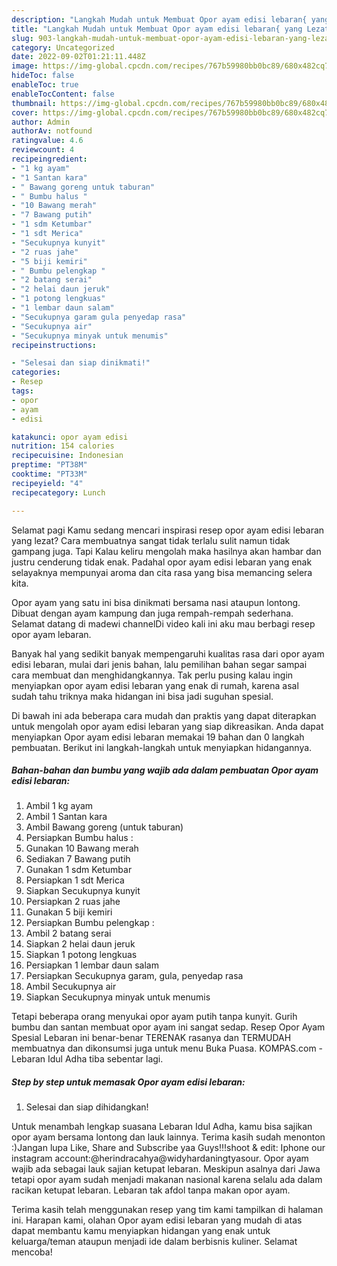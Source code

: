 ```yaml
---
description: "Langkah Mudah untuk Membuat Opor ayam edisi lebaran{ yang Lezat,  Menu Buat lebaran"
title: "Langkah Mudah untuk Membuat Opor ayam edisi lebaran{ yang Lezat,  Menu Buat lebaran"
slug: 903-langkah-mudah-untuk-membuat-opor-ayam-edisi-lebaran-yang-lezat-menu-buat-lebaran
category: Uncategorized
date: 2022-09-02T01:21:11.448Z
image: https://img-global.cpcdn.com/recipes/767b59980bb0bc89/680x482cq70/opor-ayam-edisi-lebaran-foto-resep-utama.jpg
hideToc: false
enableToc: true
enableTocContent: false
thumbnail: https://img-global.cpcdn.com/recipes/767b59980bb0bc89/680x482cq70/opor-ayam-edisi-lebaran-foto-resep-utama.jpg
cover: https://img-global.cpcdn.com/recipes/767b59980bb0bc89/680x482cq70/opor-ayam-edisi-lebaran-foto-resep-utama.jpg
author: Admin
authorAv: notfound
ratingvalue: 4.6
reviewcount: 4
recipeingredient:
- "1 kg ayam"
- "1 Santan kara"
- " Bawang goreng untuk taburan"
- " Bumbu halus "
- "10 Bawang merah"
- "7 Bawang putih"
- "1 sdm Ketumbar"
- "1 sdt Merica"
- "Secukupnya kunyit"
- "2 ruas jahe"
- "5 biji kemiri"
- " Bumbu pelengkap "
- "2 batang serai"
- "2 helai daun jeruk"
- "1 potong lengkuas"
- "1 lembar daun salam"
- "Secukupnya garam gula penyedap rasa"
- "Secukupnya air"
- "Secukupnya minyak untuk menumis"
recipeinstructions:

- "Selesai dan siap dinikmati!"
categories:
- Resep
tags:
- opor
- ayam
- edisi

katakunci: opor ayam edisi 
nutrition: 154 calories
recipecuisine: Indonesian
preptime: "PT38M"
cooktime: "PT33M"
recipeyield: "4"
recipecategory: Lunch

---
```



Selamat pagi Kamu sedang mencari inspirasi resep opor ayam edisi lebaran yang lezat? Cara membuatnya sangat tidak terlalu sulit namun tidak gampang juga. Tapi Kalau keliru mengolah maka hasilnya akan hambar dan justru cenderung tidak enak. Padahal opor ayam edisi lebaran yang enak selayaknya mempunyai aroma dan cita rasa yang bisa memancing selera kita.


Opor ayam yang satu ini bisa dinikmati bersama nasi ataupun lontong. Dibuat dengan ayam kampung dan juga rempah-rempah sederhana. Selamat datang di madewi channelDi video kali ini aku mau berbagi resep opor ayam lebaran.

Banyak hal yang sedikit banyak mempengaruhi kualitas rasa dari opor ayam edisi lebaran, mulai dari jenis bahan, lalu pemilihan bahan segar sampai cara membuat dan menghidangkannya. Tak perlu pusing kalau ingin menyiapkan opor ayam edisi lebaran yang enak di rumah, karena asal sudah tahu triknya maka hidangan ini bisa jadi suguhan spesial.


Di bawah ini ada beberapa cara mudah dan praktis yang dapat diterapkan untuk mengolah opor ayam edisi lebaran yang siap dikreasikan. Anda dapat menyiapkan Opor ayam edisi lebaran memakai 19 bahan dan 0 langkah pembuatan. Berikut ini langkah-langkah untuk menyiapkan hidangannya.

<!--inarticleads1-->

##### Bahan-bahan dan bumbu yang wajib ada dalam pembuatan Opor ayam edisi lebaran:

1. Ambil 1 kg ayam
1. Ambil 1 Santan kara
1. Ambil  Bawang goreng (untuk taburan)
1. Persiapkan  Bumbu halus :
1. Gunakan 10 Bawang merah
1. Sediakan 7 Bawang putih
1. Gunakan 1 sdm Ketumbar
1. Persiapkan 1 sdt Merica
1. Siapkan Secukupnya kunyit
1. Persiapkan 2 ruas jahe
1. Gunakan 5 biji kemiri
1. Persiapkan  Bumbu pelengkap :
1. Ambil 2 batang serai
1. Siapkan 2 helai daun jeruk
1. Siapkan 1 potong lengkuas
1. Persiapkan 1 lembar daun salam
1. Persiapkan Secukupnya garam, gula, penyedap rasa
1. Ambil Secukupnya air
1. Siapkan Secukupnya minyak untuk menumis


Tetapi beberapa orang menyukai opor ayam putih tanpa kunyit. Gurih bumbu dan santan membuat opor ayam ini sangat sedap. Resep Opor Ayam Spesial Lebaran ini benar-benar TERENAK rasanya dan TERMUDAH membuatnya dan dikonsumsi juga untuk menu Buka Puasa. KOMPAS.com - Lebaran Idul Adha tiba sebentar lagi. 

<!--inarticleads2-->

##### Step by step untuk memasak Opor ayam edisi lebaran:


1. Selesai dan siap dihidangkan!

Untuk menambah lengkap suasana Lebaran Idul Adha, kamu bisa sajikan opor ayam bersama lontong dan lauk lainnya. Terima kasih sudah menonton :)Jangan lupa Like, Share and Subscribe yaa Guys!!!shoot &amp; edit: Iphone our instagram account:@herindracahya@widyhardaningtyasour. Opor ayam wajib ada sebagai lauk sajian ketupat lebaran. Meskipun asalnya dari Jawa tetapi opor ayam sudah menjadi makanan nasional karena selalu ada dalam racikan ketupat lebaran. Lebaran tak afdol tanpa makan opor ayam. 

Terima kasih telah menggunakan resep yang tim kami tampilkan di halaman ini. Harapan kami, olahan Opor ayam edisi lebaran yang mudah di atas dapat membantu kamu menyiapkan hidangan yang enak untuk keluarga/teman ataupun menjadi ide dalam berbisnis kuliner. Selamat mencoba!
